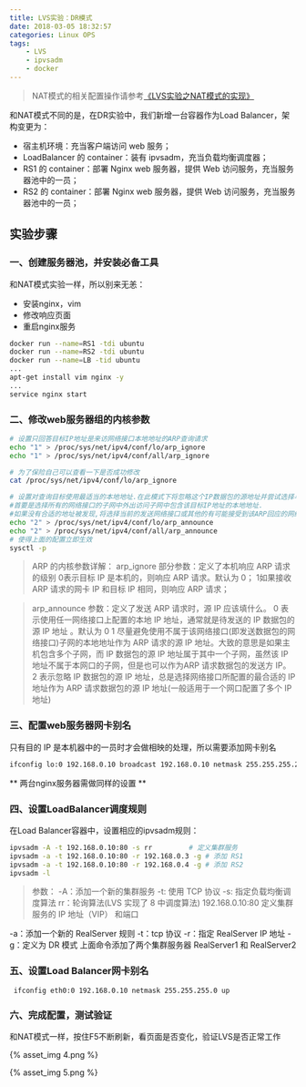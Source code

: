```yaml
---
title: LVS实验：DR模式
date: 2018-03-05 18:32:57
categories: Linux OPS
tags:
	- LVS
	- ipvsadm
	- docker
---
```




> NAT模式的相关配置操作请参考[《LVS实验之NAT模式的实现》](http://wyman.wang/2018/03/05/LVS%E5%AE%9E%E9%AA%8C%EF%BC%9ANAT%E6%A8%A1%E5%BC%8F/)


和NAT模式不同的是，在DR实验中，我们新增一台容器作为Load Balancer，架构变更为：

- 宿主机环境：充当客户端访问 web 服务；
- LoadBalancer 的 container：装有 ipvsadm，充当负载均衡调度器；
- RS1 的 container：部署 Nginx web 服务器，提供 Web 访问服务，充当服务器池中的一员；
- RS2 的 container：部署 Nginx web 服务器，提供 Web 访问服务，充当服务器池中的一员；

## 实验步骤 ##

### 一、创建服务器池，并安装必备工具 ###

和NAT模式实验一样，所以别来无恙：

- 安装nginx，vim
- 修改响应页面
- 重启nginx服务

```bash
docker run --name=RS1 -tdi ubuntu
docker run --name=RS2 -tdi ubuntu
docker run --name=LB -tid ubuntu
...
apt-get install vim nginx -y
...
service nginx start
```

### 二、修改web服务器组的内核参数 ###

```bash
# 设置只回答目标IP地址是来访网络接口本地地址的ARP查询请求
echo "1" > /proc/sys/net/ipv4/conf/lo/arp_ignore
echo "1" > /proc/sys/net/ipv4/conf/all/arp_ignore

# 为了保险自己可以查看一下是否成功修改
cat /proc/sys/net/ipv4/conf/lo/arp_ignore

# 设置对查询目标使用最适当的本地地址.在此模式下将忽略这个IP数据包的源地址并尝试选择与能与该地址通信的本地地址.
#首要是选择所有的网络接口的子网中外出访问子网中包含该目标IP地址的本地地址. 
#如果没有合适的地址被发现,将选择当前的发送网络接口或其他的有可能接受到该ARP回应的网络接口来进行发送.
echo "2" > /proc/sys/net/ipv4/conf/lo/arp_announce
echo "2" > /proc/sys/net/ipv4/conf/all/arp_announce
# 使得上面的配置立即生效
sysctl -p
```


> ARP 的内核参数详解：
> arp_ignore 部分参数：定义了本机响应 ARP 请求的级别
> 0表示目标 IP 是本机的，则响应 ARP 请求。默认为 0；
> 1如果接收 ARP 请求的网卡 IP 和目标 IP 相同，则响应 ARP 请求；


> arp_announce 参数：定义了发送 ARP 请求时，源 IP 应该填什么。
> 0 表示使用任一网络接口上配置的本地 IP 地址，通常就是待发送的 IP 数据包的源 IP 地址 。默认为 0
> 1 尽量避免使用不属于该网络接口(即发送数据包的网络接口)子网的本地地址作为 ARP 请求的源 IP 地址。大致的意思是如果主机包含多个子网，而 IP 数据包的源 IP 地址属于其中一个子网，虽然该 IP 地址不属于本网口的子网，但是也可以作为ARP 请求数据包的发送方 IP。
> 2 表示忽略 IP 数据包的源 IP 地址，总是选择网络接口所配置的最合适的 IP 地址作为 ARP 请求数据包的源 IP 地址(一般适用于一个网口配置了多个 IP 地址)

### 三、配置web服务器网卡别名 ###

只有目的 IP 是本机器中的一员时才会做相映的处理，所以需要添加网卡别名
```bash
ifconfig lo:0 192.168.0.10 broadcast 192.168.0.10 netmask 255.255.255.255 up
```

** 两台nginx服务器需做同样的设置 **

### 四、设置LoadBalancer调度规则 ###

在Load Balancer容器中，设置相应的ipvsadm规则：
```bash
ipvsadm -A -t 192.168.0.10:80 -s rr         # 定义集群服务
ipvsadm -a -t 192.168.0.10:80 -r 192.168.0.3 -g # 添加 RS1
ipvsadm -a -t 192.168.0.10:80 -r 192.168.0.4 -g # 添加 RS2
ipvsadm -l 
```

> 参数：
-A：添加一个新的集群服务
-t: 使用 TCP 协议
-s: 指定负载均衡调度算法
rr：轮询算法(LVS 实现了 8 中调度算法)
192.168.0.10:80 定义集群服务的 IP 地址（VIP） 和端口

> 
-a：添加一个新的 RealServer 规则
-t：tcp 协议
-r：指定 RealServer IP 地址
-g：定义为 DR 模式
上面命令添加了两个集群服务器 RealServer1 和 RealServer2

### 五、设置Load Balancer网卡别名 ###
`
ifconfig eth0:0 192.168.0.10 netmask 255.255.255.0 up`


### 六、完成配置，测试验证 ###
和NAT模式一样，按住F5不断刷新，看页面是否变化，验证LVS是否正常工作


{% asset_img 4.png %}

{% asset_img 5.png %}
